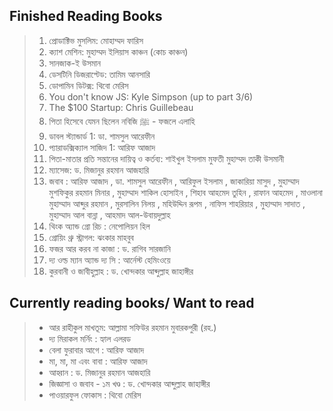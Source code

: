 ## Finished Reading Books

> 1. প্রোডাক্টিভ মুসলিম: মোহাম্মদ ফারিস
> 2. ক্যাশ মেশিন: মুহাম্মদ ইলিয়াস কাঞ্চন (কোচ কাঞ্চন)
> 3. সানজাক-ই উসমান
> 4. ডেসটিনি ডিজরাপ্টেড: তামিম আনসারি
> 5. ডোপামিন ডিটক্স: থিবো মেরিস
> 6. You don't know JS: Kyle Simpson (up to part 3/6)
> 7. The $100 Startup: Chris Guillebeau
> 8. পিতা হিসেবে যেমন ছিলেন নবিজি ﷺ - ফজলে এলাহি
> 9. ডাবল স্ট্যান্ডার্ড 1: ডা. শামসুল আরেফীন
> 10. প্যারাডক্সিক্যাল সাজিদ 1: আরিফ আজাদ
> 11. পিতা-মাতার প্রতি সন্তানের দায়িত্ব ও কর্তব্য: শাইখুল ইসলাম মুফতী মুহাম্মদ তাকী উসমানী
> 12. ম্যাসেজ: ড. মিজানুর রহমান আজহারি
> 13. জবাব : আরিফ আজাদ ,  ডা. শামসুল আরেফীন ,  আরিফুল ইসলাম ,  জাকারিয়া মাসুদ ,  মুহাম্মাদ মুশফিকুর রহমান মিনার ,  মুহাম্মাদ শাকিল হোসাইন ,  শিহাব আহমেদ তুহিন ,  রাফান আহমেদ ,  মাওলানা মুহাম্মাদ আব্দুর রহমান ,  মুরসালিন নিলয় ,  মহিউদ্দিন রূপম ,  নাফিস শাহরিয়ার ,  মুহাম্মাদ সাদাত ,  মুহাম্মাদ আল বান্না ,  আহমাদ আল-উবায়দুল্লাহ
> 14. থিংক অ্যান্ড গ্রো রিচ :  নেপোলিয়ন হিল
> 15. গ্রোয়িং থ্রু স্ট্রাগল: ঝংকার মাহবুব
> 16. ফজর আর করব না কাজা : ড. রাগিব সারজানি
> 17. দ্য ওল্ড ম্যান অ্যান্ড দ্য সি : আর্নেস্ট হেমিংওয়ে
> 18. কুরবানী ও জাবীহুল্লাহ : ড. খোন্দকার আব্দুল্লাহ জাহাঙ্গীর

## Currently reading books/ Want to read

> - আর রাহীকুল মাখতূম: আল্লামা সফিউর রহমান মুবারকপুরী (রহ.)
> - দ্য মিরাকল মর্নিং : হ্যাল এলরড
> - বেলা ফুরাবার আগে : আরিফ আজাদ
> - মা, মা, মা এবং বাবা : আরিফ আজাদ
> - আহ্বান : ড. মিজানুর রহমান আজহারি
> - জিজ্ঞাসা ও জবাব - ১ম খণ্ড : ড. খোন্দকার আব্দুল্লাহ জাহাঙ্গীর
> - পাওয়ারফুল ফোকাস : থিবো মেরিস
